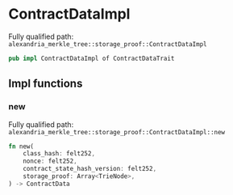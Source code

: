 # ContractDataImpl

Fully qualified path: `alexandria_merkle_tree::storage_proof::ContractDataImpl`

```rust
pub impl ContractDataImpl of ContractDataTrait
```

## Impl functions

### new

Fully qualified path: `alexandria_merkle_tree::storage_proof::ContractDataImpl::new`

```rust
fn new(
    class_hash: felt252,
    nonce: felt252,
    contract_state_hash_version: felt252,
    storage_proof: Array<TrieNode>,
) -> ContractData
```

